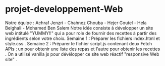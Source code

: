 # projet-developpement-Web
Notre équipe : Achraf Jenzri - Chahnez Chouba - Hejer Goutel - Hela Belghali - Mohamed Ben Salem
Notre idée consiste à développer un site web intitulé "YUMMY!!" qui a pour role de fournir des recettes à partir des ingrédients selon votre choix.
Semaine 1 : Préparer les fichiers index.html et style.css .
Semaine 2 : Préparer le fichier script.js contenant deux Fetch APIs ; un pour obtenir une liste des repas et l'autre pour obtenir les recettes .
On a utilisé vanilla js pour dévélopper ce site web réactif "responsive Web site" .
